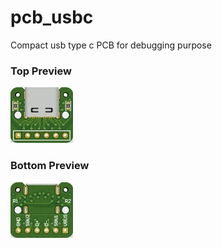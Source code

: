 # pcb_usbc
Compact usb type c PCB for debugging purpose

### Top Preview
![Top](https://raw.githubusercontent.com/xmhscratch/pcb_usbc/refs/heads/main/top-preview.jpg)

### Bottom Preview
![Bottom](https://raw.githubusercontent.com/xmhscratch/pcb_usbc/refs/heads/main/bottom-preview.jpg)
